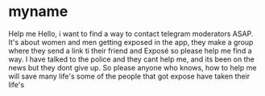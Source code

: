 # myname
Help me 
Hello, i want to find a way to contact 
telegram moderators ASAP. It's about women and 
men getting exposed in the app, they make 
a group 
where they send a link ti their friend 
and Exposé 
so please help me find a way. I have talked 
to the police and they cant help me, and its 
been on the news but they dont give up. 
So please 
anyone who knows, how to help me will save many 
life's some of the people that got expose have
 taken their life's
